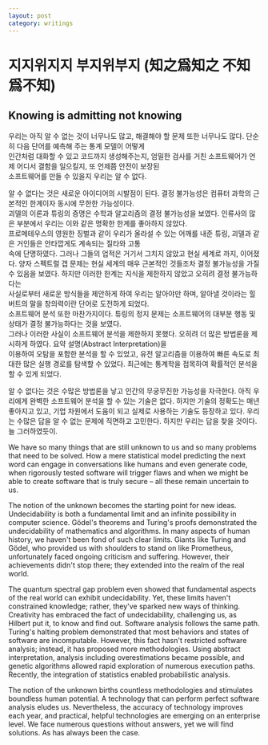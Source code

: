 ```yaml
---
layout: post
category: writings
---
```


# 지지위지지 부지위부지 (知之爲知之 不知爲不知)

## Knowing is admitting not knowing

우리는 아직 알 수 없는 것이 너무나도 많고, 해결해야 할 문제 또한 너무나도 많다. 단순히 다음 단어를 예측해 주는 통계 모델이 어떻게<br> 인간처럼 대화할 수 있고 코드까지 생성해주는지, 엄밀한 검사를 거친 소프트웨어가 언제 어디서 결함을 일으킬지, 또 언제쯤 안전이 보장된<br> 소프트웨어를 만들 수 있을지 우리는 알 수 없다.

알 수 없다는 것은 새로운 아이디어의 시발점이 된다. 결정 불가능성은 컴퓨터 과학의 근본적인 한계이자 동시에 무한한 가능성이다.<br> 괴델의 이론과 튜링의 증명은 수학과 알고리즘의 결정 불가능성을 보였다. 인류사의 많은 부분에서 우리는 이와 같은 명확한 한계를 좋아하지 않았다.<br> 프로메테우스의 영원한 징벌과 같이 우리가 올라설 수 있는 어깨를 내준 튜링, 괴델과 같은 거인들은 안타깝게도 계속되는 질타와 고통<br> 속에 단명하였다. 그러나 그들의 업적은 거기서 그치지 않았고 현실 세계로 까지, 이어졌다. 양자 스펙트럴 갭 문제는 현실 세계의 매우 근본적인 것들조차 결정 불가능성을 가질 수 있음을 보였다. 하지만 이러한 한계는 지식을 제한하지 않았고 오히려 결정 불가능하다는<br> 사실로부터 새로운 방식들을 제안하게 하여 우리는 알아야만 하며, 알아낼 것이라는 힐버트의 말을 창의력이란 단어로 도전하게 되었다.<br> 소프트웨어 분석 또한 마찬가지이다. 튜링의 정지 문제는 소프트웨어의 대부분 행동 및 상태가 결정 불가능하다는 것을 보였다.<br> 그러나 이러한 사실이 소프트웨어 분석을 제한하지 못했다. 오히려 더 많은 방법론을 제시하게 하였다. 요약 설명(Abstract Interpretation)을 <br>이용하여 오탐을 포함한 분석을 할 수 있었고, 유전 알고리즘을 이용하여 빠른 속도로 최대한 많은 실행 경로를 탐색할 수 있었다. 최근에는 통계학을 접목하여 확률적인 분석을 할 수 있게 되었다.

알 수 없다는 것은 수많은 방법론을 낳고 인간의 무궁무진한 가능성을 자극한다. 아직 우리에게 완벽한 소프트웨어 분석을 할 수 있는 기술은 없다. 하지만 기술의 정확도는 매년 좋아지고 있고, 기업 차원에서 도움이 되고 실제로 사용하는 기술도 등장하고 있다. 우리는 수많은 답을 알 수 없는 문제에 직면하고 고민한다. 하지만 우리는 답을 찾을 것이다. 늘 그러하였듯이.


We have so many things that are still unknown to us and so many problems that need to be solved. How a mere statistical model predicting the next word can engage in conversations like humans and even generate code, when rigorously tested software will trigger flaws and when we might be able to create software that is truly secure – all these remain uncertain to us.

The notion of the unknown becomes the starting point for new ideas. Undecidability is both a fundamental limit and an infinite possibility in computer science. Gödel's theorems and Turing's proofs demonstrated the undecidability of mathematics and algorithms. In many aspects of human history, we haven't been fond of such clear limits. Giants like Turing and Gödel, who provided us with shoulders to stand on like Prometheus, unfortunately faced ongoing criticism and suffering. However, their achievements didn't stop there; they extended into the realm of the real world.

The quantum spectral gap problem even showed that fundamental aspects of the real world can exhibit undecidability. Yet, these limits haven't constrained knowledge; rather, they've sparked new ways of thinking. Creativity has embraced the fact of undecidability, challenging us, as Hilbert put it, to know and find out. Software analysis follows the same path. Turing's halting problem demonstrated that most behaviors and states of software are incomputable. However, this fact hasn't restricted software analysis; instead, it has proposed more methodologies. Using abstract interpretation, analysis including overestimations became possible, and genetic algorithms allowed rapid exploration of numerous execution paths. Recently, the integration of statistics enabled probabilistic analysis.

The notion of the unknown births countless methodologies and stimulates boundless human potential. A technology that can perform perfect software analysis eludes us. Nevertheless, the accuracy of technology improves each year, and practical, helpful technologies are emerging on an enterprise level. We face numerous questions without answers, yet we will find solutions. As has always been the case.